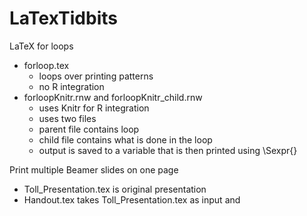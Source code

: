 # LaTexTidbits

LaTeX for loops
  - forloop.tex
    - loops over printing patterns
    - no R integration
  - forloopKnitr.rnw and forloopKnitr_child.rnw
    - uses Knitr for R integration
    - uses two files
    - parent file contains loop
    - child file contains what is done in the loop
    - output is saved to a variable that is then printed using \Sexpr{}

Print multiple Beamer slides on one page
  - Toll_Presentation.tex is original presentation
  - Handout.tex takes Toll_Presentation.tex as input and
